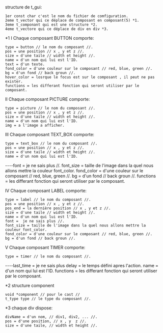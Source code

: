 

structure de t_gui:

	1er const char c'est le nom du fichier de comfiguration.
	2eme t_vector qui ce déplace de composant en composant(5) *1.
	3eme t_componant qui est une structure *2.
	4eme t_vectore qui ce déplace de div en div *3.

*1 I Chaque composant BUTTON comporte:

	type = button // le nom du composant //.
	pos = une position // x , y et z //.
	size = d'une taile // width et height //.
	name = d'un nom qui lui est l'ID.
	text = d'un texte.
	fond_color = d'une couleur sur le composant // red, blue, green //.
	bg = d'un fond // back groun //.
	hover_color = losrque le focus est sur le composant , il peut ne pas exister.
	functions = les differant fonction qui seront utiliser par le composant.

   II Chaque composant PICTURE comporte:

	type = picture // le nom du composant //.
	pos = une position // x , y et z //.
	size = d'une taile // width et height //.
	name = d'un nom qui lui est l'ID.
	img = a l'image a afficher.

   III Chaque composant TEXT_BOX comporte:

	type = text_box // le nom du composant //.
	pos = une position // x , y et z //.
	size = d'une taile // width et height //.
	name = d'un nom qui lui est l'ID.
----font =  je ne sais plus //.
	font_size = taille de l'image dans la quel nous allons mettre la couleur font_color.
	fond_color = d'une couleur sur le composant // red, blue, green //.
	bg = d'un fond // back groun //.
	functions = les differant fonction qui seront utiliser par le composant.

   IV Chaque composant LABEL comporte:

	type = label // le nom du composant //.
	pos = une position // x , y et z //.
	pos_end = la dernière position // x , y et z //.
	size = d'une taile // width et height //.
	name = d'un nom qui lui est l'ID.
	font =  je ne sais plus //.
	font_size = taille de l'image dans la quel nous allons mettre la couleur font_color.
	fond_color = d'une couleur sur le composant // red, blue, green //.
	bg = d'un fond // back groun //.

   V Chaque composant TIMER comporte:

	type = timer // le nom du composant //.
----last_time = je ne sais plus
	delay = le temps défini apres l'action.
	name = d'un nom qui lui est l'ID.
	functions = les differant fonction qui seront utiliser par le composant.

*2 structure component

	void *component // pour le cast //
	t_type type // le type du composant //.

*3 chaque div dispose:

	divName = d'un nom, // div1, div2, ... //.
	pos = d'une position, // x , y  z //.
	size = d'une taile, // width et height //.
